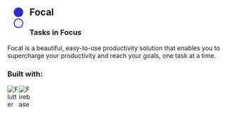 ## [<img align="left" alt="Focal" width="50px" src="images/logo/Focal%20Logo_Colored.png" />][focal] Focal


### Tasks in Focus
Focal is a beautiful, easy-to-use productivity solution that enables you to supercharge your productivity and reach your goals, one task at a time.

### Built with:
<img align="left" alt="Flutter" width="26px" src="https://img.icons8.com/color/48/000000/flutter.png" />
<img align="left" alt="Firebase" width="26px" src="https://img.icons8.com/color/48/000000/firebase.png" />

[focal]: https://focal.technology

